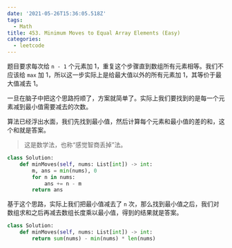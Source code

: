 ```yaml
---
date: '2021-05-26T15:36:05.518Z'
tags:
  - Math
title: 453. Minimum Moves to Equal Array Elements (Easy)
categories:
  - leetcode
---
```


题目要求每次给 `n - 1` 个元素加 1，重复这个步骤直到数组所有元素相等。我们不应该给 `max` 加 1，所以这一步实际上是给最大值以外的所有元素加 1，其等价于最大值减去 1。

一旦在脑子中把这个思路捋顺了，方案就简单了。实际上我们要找到的是每一个元素减到最小值需要减去的次数。

算法已经浮出水面，我们先找到最小值，然后计算每个元素和最小值的差的和，这个和就是答案。

> 这是数学法，也称“感觉智商丢掉”法。

```python
class Solution:
    def minMoves(self, nums: List[int]) -> int:
        m, ans = min(nums), 0
        for n in nums:
            ans += n - m
        return ans
```

基于这个思路，实际上我们把最小值减去了 `n` 次，那么找到最小值之后，我们对数组求和之后再减去数组长度乘以最小值，得到的结果就是答案。

```python
class Solution:
    def minMoves(self, nums: List[int]) -> int:
        return sum(nums) - min(nums) * len(nums)
```
